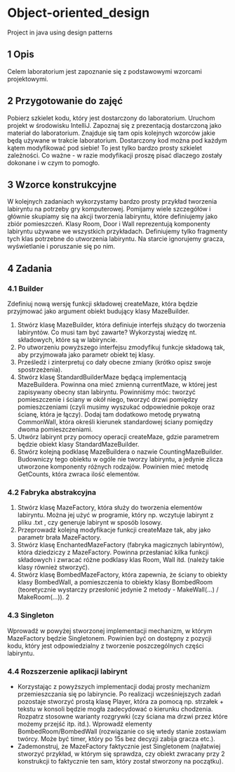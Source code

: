 # Object-oriented_design
Project in java using design patterns

## 1 Opis
Celem laboratorium jest zapoznanie się z podstawowymi wzorcami projektowymi.
## 2 Przygotowanie do zajęć
Pobierz szkielet kodu, który jest dostarczony do laboratorium. Uruchom projekt w środowisku IntelliJ. Zapoznaj się z prezentacją dostarczoną jako materiał do laboratorium. Znajduje
się tam opis kolejnych wzorców jakie będą używane w trakcie laboratorium.
Dostarczony kod można pod każdym kątem modyfikować pod siebie! To jest
tylko bardzo prosty szkielet zależności. Co ważne - w razie modyfikacji proszę
pisać dlaczego zostały dokonane i w czym to pomogło.
## 3 Wzorce konstrukcyjne
W kolejnych zadaniach wykorzystamy bardzo prosty przykład tworzenia labiryntu na potrzeby gry komputerowej. Pomijamy wiele szczegółów i głównie skupiamy się na akcji tworzenia labiryntu, które definiujemy jako zbiór pomieszczeń. Klasy Room, Door i Wall reprezentują komponenty labiryntu używane we wszystkich przykładach. Definiujemy tylko
fragmenty tych klas potrzebne do utworzenia labiryntu. Na starcie ignorujemy gracza, wyświetlanie i poruszanie się po nim.

## 4 Zadania
### 4.1 Builder
Zdefiniuj nową wersję funkcji składowej createMaze, która będzie przyjmować jako argument
obiekt budujący klasy MazeBuilder.
1. Stwórz klasę MazeBuilder, która definiuje interfejs służący do tworzenia labiryntów.
Co musi tam być zawarte? Wykorzystaj wiedzę nt. składowych, które są w labiryncie.
2. Po utworzeniu powyższego interfejsu zmodyfikuj funkcje składową tak, aby przyjmowała jako parametr obiekt tej klasy.
3. Prześledź i zinterpretuj co dały obecne zmiany (krótko opisz swoje spostrzeżenia).
4. Stwórz klasę StandardBuilderMaze będącą implementacją MazeBuildera. Powinna ona
mieć zmienną currentMaze, w której jest zapisywany obecny stan labiryntu. Powinniśmy móc: tworzyć pomieszczenie i ściany w okół niego, tworzyć drzwi pomiędzy
pomieszczeniami (czyli musimy wyszukać odpowiednie pokoje oraz ścianę, która je łączy). Dodaj tam dodatkowo metodę prywatną CommonWall, która określi kierunek
standardowej ściany pomiędzy dwoma pomieszczeniami.
5. Utwórz labirynt przy pomocy operacji createMaze, gdzie parametrem będzie obiekt
klasy StandardMazeBuilder.
6. Stwórz kolejną podklasę MazeBuildera o nazwie CountingMazeBuilder. Budowniczy
tego obiektu w ogóle nie tworzy labiryntu, a jedynie zlicza utworzone komponenty
różnych rodzajów. Powinien mieć metodę GetCounts, która zwraca ilość elementów.
### 4.2 Fabryka abstrakcyjna
1. Stwórz klasę MazeFactory, która służy do tworzenia elementów labiryntu. Można jej
użyć w programie, który np. wczytuje labirynt z pliku .txt , czy generuje labirynt w
sposób losowy.
2. Przeprowadź kolejną modyfikacje funkcji createMaze tak, aby jako parametr brała
MazeFactory.
3. Stwórz klasę EnchantedMazeFactory (fabryka magicznych labiryntów), która dziedziczy z MazeFactory. Powinna przesłaniać kilka funkcji składowych i zwracać różne
podklasy klas Room, Wall itd. (należy takie klasy również stworzyć).
4. Stwórz klasę BombedMazeFactory, która zapewnia, że ściany to obiekty klasy BombedWall, a pomieszczenia to obiekty klasy BombedRoom (teoretycznie wystarczy przesłonić jedynie 2 metody - MakeWall(...) / MakeRoom(...)).
2
### 4.3 Singleton
Wprowadź w powyżej stworzonej implementacji mechanizm, w którym MazeFactory będzie
Singletonem. Powinien być on dostępny z pozycji kodu, który jest odpowiedzialny z tworzenie
poszczególnych części labiryntu.
### 4.4 Rozszerzenie aplikacji labirynt
 - Korzystając z powyższych implementacji dodaj prosty mechanizm przemieszczania się
po labiryncie. Po realizacji wcześniejszych zadań pozostaje stworzyć prostą klasę Player,
która za pomocą np. strzałek + tekstu w konsoli będzie mogła zadecydować o kierunku
chodzenia. Rozpatrz stosowne warianty rozgrywki (czy ściana ma drzwi przez które możemy
przejść itp. itd.). Wprowadź elementy BombedRoom/BombedWall (rozwiązanie co się wtedy
stanie zostawiam twórcy. Może być timer, który po 15s bez decyzji zabija gracza etc.).
 - Zademonstruj, że MazeFactory faktycznie jest Singletonem (najłatwiej stworzyć przykład,
w którym się sprawdza, czy obiekt zwracany przy 2 konstrukcji to faktycznie ten sam, który
został stworzony na początku).
